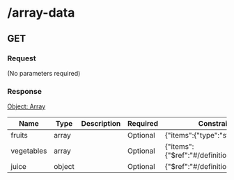 # /array-data

## GET


### Request
(No parameters required)

### Response
[Object: Array](schema/array.json)

| Name  | Type  | Description | Required | Constraint | Example |
|-------|-------|-------------|----------|-----------|---------| 
| fruits | array |  | Optional | {"items":{"type":"string"}} |  |
| vegetables | array |  | Optional | {"items":{"$ref":"#\/definitions\/veggie"}} |  |
| juice | object |  | Optional | {"$ref":"#\/definitions\/juice"} |  |
               